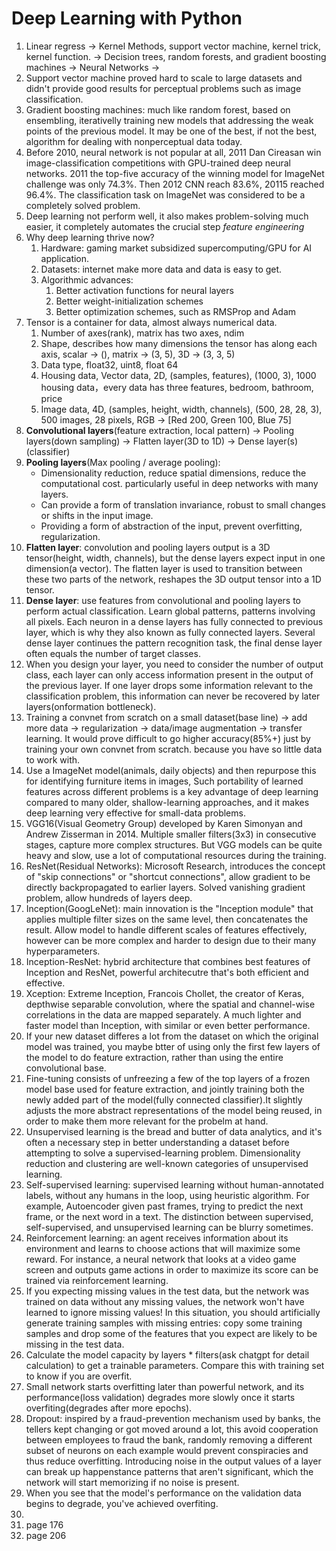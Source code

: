 # Deep Learning with Python

1. Linear regress -> Kernel Methods, support vector machine, kernel trick, kernel function. -> Decision trees, random forests, and gradient boosting machines -> Neural Networks ->
2. Support vector machine proved hard to scale to large datasets and didn't provide good results for perceptual problems such as image classification.
3. Gradient boosting machines: much like random forest, based on ensembling, iterativelly training new models that addressing the weak points of the previous model. It may be one of the best, if not the best, algorithm for dealing with nonperceptual data today.
4. Before 2010, neural network is not popular at all, 2011 Dan Cireasan win image-classification competitions with GPU-trained deep neural networks. 2011 the top-five accuracy of the winning model for ImageNet challenge was only 74.3%. Then 2012 CNN reach 83.6%, 20115 reached 96.4%. The classification task on ImageNet was considered to be a completely solved problem.
5. Deep learning not perform well, it also makes problem-solving much easier, it completely automates the crucial step *feature engineering*
6. Why deep learning thrive now? 
    1. Hardware: gaming market subsidized supercomputing/GPU for AI application.
    2. Datasets: internet make more data and data is easy to get.  
    3. Algorithmic advances:
        1. Better activation functions for neural layers
        2. Better weight-initialization schemes
        3. Better optimization schemes, such as RMSProp and Adam
7. Tensor is a container for data, almost always numerical data. 
    1. Number of axes(rank), matrix has two axes, ndim
    2. Shape, describes how many dimensions the tensor has along each axis, scalar -> (), matrix -> (3, 5), 3D -> (3, 3, 5)
    3. Data type, float32, uint8, float 64
    4. Housing data, Vector data, 2D, (samples, features), (1000, 3), 1000 housing data，every data has three features, bedroom, bathroom, price
    5. Image data, 4D, (samples, height, width, channels), (500, 28, 28, 3), 500 images, 28 pixels, RGB -> [Red 200, Green 100, Blue 75]
9. **Convolutional layers**(feature extraction, local pattern) -> Pooling layers(down sampling) -> Flatten layer(3D to 1D) -> Dense layer(s)(classifier)
10. **Pooling layers**(Max pooling / average pooling): 
     - Dimensionality reduction, reduce spatial dimensions, reduce the computational cost. particularly useful in deep networks with many layers. 
     - Can provide a form of translation invariance, robust to small changes or shifts in the input image.
     - Providing a form of abstraction of the input, prevent overfitting, regularization. 
11. **Flatten layer**: convolution and pooling layers output is a 3D tensor(height, width, channels), but the dense layers expect input in one dimension(a vector). The flatten layer is used to transition between these two parts of the network, reshapes the 3D output tensor into a 1D tensor.
12. **Dense layer**: use features from convolutional and pooling layers to perform actual classification. Learn global patterns, patterns involving all pixels. Each neuron in a dense layers has fully connected to previous layer, which is why they also known as fully connected layers. Several dense layer continues the pattern recognition task, the final dense layer often equals the number of target classes. 
13. When you design your layer, you need to consider the number of output class, each layer can only access information present in the output of the previous layer. If one layer drops some information relevant to the classification problem, this information can never be recovered by later layers(onformation bottleneck).
14. Training a convnet from scratch on a small dataset(base line) -> add more data -> regularization -> data/image augmentation -> transfer learning. It would prove difficult to go higher accuracy(85%+) just by training your own convnet from scratch. because you have so little data to work with. 
15. Use a ImageNet model(animals, daily objects) and then repurpose this for identifying furniture items in images, Such portability of learned features across different problems is a key advantage of deep learning compared to many older, shallow-learning approaches, and it makes deep learning very effective for small-data problems. 
16. VGG16(Visual Geometry Group) developed by Karen Simonyan and Andrew Zisserman in 2014. Multiple smaller filters(3x3) in consecutive stages, capture more complex structures. But VGG models can be quite heavy and slow, use a lot of computational resources during the training.
17. ResNet(Residual Networks): Microsoft Research, introduces the concept of "skip connections" or "shortcut connections", allow gradient to be directly backpropagated to earlier layers. Solved vanishing gradient problem, allow hundreds of layers deep. 
18. Inception(GoogLeNet): main innovation is the "Inception module" that applies multiple filter sizes on the same level, then concatenates the result. Allow model to handle different scales of features effectively, however can be more complex and harder to design due to their many hyperparameters. 
19.  Inception-ResNet: hybrid architecture that combines best features of Inception and ResNet, powerful architecutre that's both efficient and effective.
20.  Xception: Extreme Inception, Francois Chollet, the creator of Keras, depthwise separable convolution, where the spatial and channel-wise correlations in the data are mapped separately. A much lighter and faster model than Inception, with similar or even better performance. 
21. If your new dataset differes a lot from the dataset on which the original model was trained, you maybe btter of using only the first few layers of the model to do feature extraction, rather than using the entire convolutional base. 
22. Fine-tuning consists of unfreezing a few of the top layers of a frozen model base used for feature extraction, and jointly training both the newly added part of the model(fully connected classifier).It slightly adjusts the more abstract representations of the model being reused, in order to make them more relevant for the probelm at hand. 
23. Unsupervised learning is the bread and butter of data analytics, and it's often a necessary step in better understanding a dataset before attempting to solve a supervised-learning problem. Dimensionality reduction and clustering are well-known categories of unsupervised learning.
24. Self-supervised learning: supervised learning without human-annotated labels, without any humans in the loop, using heuristic algorithm. For example, Autoencoder given past frames, trying to predict the next frame, or the next word in a text. The distinction between supervised, self-supervised, and unsupervised learning can be blurry sometimes.
25. Reinforcement learning: an agent receives information about its environment and learns to choose actions that will maximize some reward. For instance, a neural network that looks at a video game screen and outputs game actions in order to maximize its score can be trained via reinforcement learning. 
26. If you expecting missing values in the test data, but the network was trained on data without any missing values, the network won't have learned to ignore missing values! In this situation, you should artificially generate training samples with missing entries: copy some training samples and drop some of the features that you expect are likely to be missing in the test data.
27. Calculate the model capacity by layers * filters(ask chatgpt for detail calculation) to get a trainable parameters. Compare this with training set to know if you are overfit. 
28. Small network starts overfitting later than powerful network, and its performance(loss validation) degrades more slowly once it starts overfiting(degrades after more epochs).
29. Dropout: inspired by a fraud-prevention mechanism used by banks, the tellers kept changing or got moved around a lot, this avoid cooperation between employees to fraud the bank, randomly removing a different subset of neurons on each example would prevent conspiracies and thus reduce overfitting. Introducing noise in the output values of a layer can break up happenstance patterns that aren't significant, which the network will start memorizing if no noise is present. 
30. When you see that the model's performance on the validation data begins to degrade, you've achieved overfiting. 
31. 
32. page 176
33. page 206
